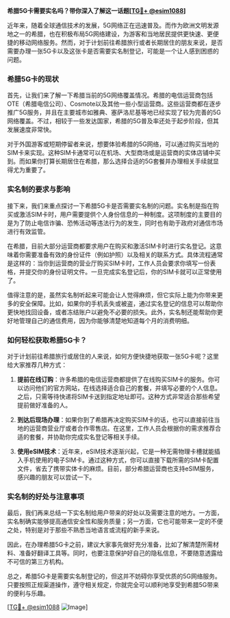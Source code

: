 **希腊5G卡需要实名吗？带你深入了解这一话题[[TG💪+ @esim1088](https://t.me/s/esim1088)]**

近年来，随着全球通信技术的发展，5G网络正在迅速普及。而作为欧洲文明发源地之一的希腊，也在积极布局5G网络建设，为游客和当地居民提供更快速、更便捷的移动网络服务。然而，对于计划前往希腊旅行或者长期居住的朋友来说，是否需要办理一张5G卡以及这张卡是否需要实名制登记，可能是一个让人感到困惑的问题。

### 希腊5G卡的现状

首先，让我们来了解一下希腊当前的5G网络覆盖情况。希腊的电信运营商包括OTE（希腊电信公司）、Cosmote以及其他一些小型运营商。这些运营商都在逐步推广5G服务，并且在主要城市如雅典、塞萨洛尼基等地已经实现了较为完善的5G网络覆盖。不过，相较于一些发达国家，希腊的5G普及率还处于起步阶段，但其发展速度非常快。

对于外国游客或短期停留者来说，想要体验希腊的5G网络，可以通过购买当地的SIM卡来实现。这种SIM卡通常可以在机场、大型商场或是运营商的实体店铺中买到。而如果你打算长期居住在希腊，那么选择合适的5G套餐并办理相关手续就显得尤为重要了。

### 实名制的要求与影响

接下来，我们来重点探讨一下希腊5G卡是否需要实名制的问题。实名制是指在购买或激活SIM卡时，用户需要提供个人身份信息的一种制度。这项制度的主要目的是为了防止电信诈骗、恐怖活动等违法行为的发生，同时也有助于政府对通信市场进行有效监管。

在希腊，目前大部分运营商都要求用户在购买和激活SIM卡时进行实名登记。这意味着你需要准备有效的身份证件（例如护照）以及相关的联系方式。具体流程通常是这样的：当你到运营商的营业厅购买SIM卡时，工作人员会要求你填写一份表格，并提交你的身份证明文件。一旦完成实名登记后，你的SIM卡就可以正常使用了。

值得注意的是，虽然实名制听起来可能会让人觉得麻烦，但它实际上能为你带来更多的安全保障。比如，如果你的手机丢失或被盗，通过实名登记的信息可以帮助你更快地找回设备，或者冻结账户以避免不必要的损失。此外，实名制还能帮助你更好地管理自己的通信费用，因为你能够清楚地知道每个月的消费明细。

### 如何轻松获取希腊5G卡？

对于计划前往希腊旅行或居住的人来说，如何方便快捷地获取一张5G卡呢？这里给大家推荐几种方式：

1. **提前在线订购**：许多希腊的电信运营商都提供了在线购买SIM卡的服务。你可以访问他们的官方网站，在线选择适合自己的套餐，并填写必要的个人信息。之后，只需等待快递将SIM卡送到指定地址即可。这种方式非常适合那些希望提前做好准备的人。

2. **到达后现场办理**：如果你到了希腊再决定购买SIM卡的话，也可以直接前往当地的运营商营业厅或者合作零售店。在这里，工作人员会根据你的需求推荐合适的套餐，并协助你完成实名登记等相关手续。

3. **使用eSIM技术**：近年来，eSIM技术逐渐兴起，它是一种无需物理卡槽就能插入手机使用的电子SIM卡。通过这种方式，你可以直接下载所需的SIM卡配置文件，省去了携带实体卡的麻烦。目前，部分希腊运营商也支持eSIM服务，感兴趣的朋友可以尝试一下。

### 实名制的好处与注意事项

最后，我们再来总结一下实名制给用户带来的好处以及需要注意的地方。一方面，实名制确实能够提高通信安全性和服务质量；另一方面，它也可能带来一定的不便之处，特别是对于那些不熟悉当地语言或流程的新手来说。

因此，在办理希腊5G卡之前，建议大家事先做好充分准备，比如了解清楚所需材料、准备好翻译工具等。同时，也要注意保护好自己的隐私信息，不要随意透露给不可信的第三方机构。

总之，希腊5G卡是需要实名制登记的，但这并不妨碍你享受优质的5G网络服务。只要按照正规渠道操作，遵守相关规定，你就完全可以顺利地享受到希腊5G带来的便利与乐趣。

[[TG💪+ @esim1088](https://t.me/s/esim1088) ![Image](https://i.postimg.cc/4NQfJmqS/Snipaste-2025-05-13-00-14-12.png)]